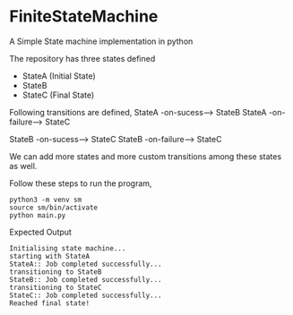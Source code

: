 # FiniteStateMachine
A Simple State machine implementation in python

The repository has three states defined
- StateA (Initial State)
- StateB
- StateC (Final State)

Following transitions are defined,
StateA -on-sucess--> StateB 
StateA -on-failure--> StateC

StateB -on-sucess--> StateC 
StateB -on-failure--> StateC

We can add more states and more custom transitions among these states as well.

Follow these steps to run the program,

```
python3 -m venv sm
source sm/bin/activate
python main.py
```

Expected Output

```
Initialising state machine...
starting with StateA
StateA:: Job completed successfully...
transitioning to StateB
StateB:: Job completed successfully...
transitioning to StateC
StateC:: Job completed successfully...
Reached final state!
```